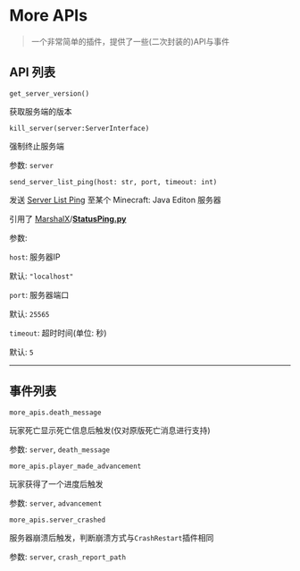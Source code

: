 # More APIs

>   一个非常简单的插件，提供了一些(二次封装的)API与事件



## API 列表

`get_server_version()`

获取服务端的版本



`kill_server(server:ServerInterface)`

强制终止服务端

参数: `server`



`send_server_list_ping(host: str, port, timeout: int)`

发送 [Server List Ping](https://wiki.vg/Server_List_Ping) 至某个 Minecraft: Java Editon 服务器

引用了 [MarshalX](https://gist.github.com/MarshalX)/**[StatusPing.py](https://gist.github.com/MarshalX/40861e1d02cbbc6f23acd3eced9db1a0)**

参数:

`host`:  服务器IP

默认: `"localhost"`

`port`: 服务器端口

默认: `25565`

`timeout`: 超时时间(单位: 秒)

默认: `5`



---

## 事件列表

`more_apis.death_message`

玩家死亡显示死亡信息后触发(仅对原版死亡消息进行支持)

参数: `server`, `death_message`



`more_apis.player_made_advancement`

玩家获得了一个进度后触发

参数: `server`, `advancement`



`more_apis.server_crashed`

服务器崩溃后触发，判断崩溃方式与`CrashRestart`插件相同

参数: `server`, `crash_report_path`